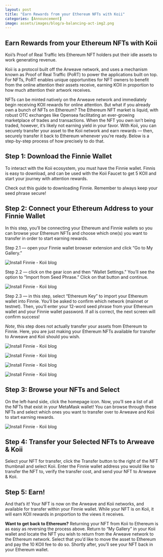 ```yaml
---
layout: post
title: "Earn Rewards from your Ethereum NFTs with Koii"
categories: [Announcement]
image: assets/images/blog/a-balancing-act-img2.png
---
```


## Earn Rewards from your Ethereum NFTs with Koii

Koii’s Proof of Real Traffic lets Ethereum NFT holders put their idle assets to work generating revenue.

Koii is a protocol built off the Arweave network, and uses a mechanism known as Proof of Real Traffic (PoRT) to power the applications built on top. For NFTs, PoRT enables unique opportunities for NFT owners to benefit from the online attention their assets receive, earning KOII in proportion to how much attention their artwork receives.

NFTs can be minted natively on the Arweave network and immediately begin receiving KOII rewards for online attention. But what if you already own a bunch of NFTs on Ethereum? The Ethereum NFT market is liquid, with robust OTC exchanges like Opensea facilitating an ever-growing marketplace of trades and transactions. When the NFT you own isn’t being traded, however, it’s likely not earning yield in your favor. With Koii, you can securely transfer your asset to the Koii network and earn rewards — then, securely transfer it back to Ethereum whenever you’re ready. Below is a step-by-step process of how precisely to do that.

## Step 1: Download the Finnie Wallet

To interact with the Koii ecosystem, you must have the Finnie wallet. Finnis is easy to download, and can be used with the Koii Faucet to get 5 KOII and start your journey with attention rewards.

Check out this guide to downloading Finnie. Remember to always keep your seed phrase secure!

## Step 2: Connect your Ethereum Address to your Finnie Wallet

In this step, you’ll be connecting your Ethereum and Finnie wallets so you can browse your Ethereum NFTs and choose which one(s) you want to transfer in order to start earning rewards.

Step 2.1 — open your Finnie wallet browser extension and click “Go to My Gallery.”

![Install Finnie - Koii blog](/assets/images/blog/koiitoeth/t1.png)

Step 2.2 — click on the gear icon and then “Wallet Settings.” You’ll see the option to “Import from Seed Phrase.” Click on that button and continue.

![Install Finnie - Koii blog](/assets/images/blog/koiitoeth/t2.png)

Step 2.3 — in this step, select “Ethereum Key” to import your Ethereum wallet into Finnie. You’ll be asked to confirm which network (mainnet or testnet). Then, you’ll enter your 12-word seed phrase from your Ethereum wallet and your Finnie wallet password. If all is correct, the next screen will confirm success!

_Note_, this step does not actually transfer your assets from Ethereum to Finnie. Here, you are just making your Ethereum NFTs available for transfer to Arweave and Koii should you wish.

![Install Finnie - Koii blog](/assets/images/blog/koiitoeth/t3.png)

![Install Finnie - Koii blog](/assets/images/blog/koiitoeth/t4.png)

![Install Finnie - Koii blog](/assets/images/blog/koiitoeth/t5.png)

![Install Finnie - Koii blog](/assets/images/blog/koiitoeth/t6.png)

## Step 3: Browse your NFTs and Select

On the left-hand side, click the homepage icon. Now, you’ll see a list of all the NFTs that exist in your MetaMask wallet! You can browse through these NFTs and select which ones you want to transfer over to Arweave and Koii to start earning rewards.

![Install Finnie - Koii blog](/assets/images/blog/koiitoeth/t7.png)

## Step 4: Transfer your Selected NFTs to Arweave & Koii

Select your NFT for transfer, click the Transfer button to the right of the NFT thumbnail and select Koii. Enter the Finnie wallet address you would like to transfer the NFT to, verify the transfer cost, and send your NFT to Arweave & Koii.

## Step 5: Earn!

And that’s it! Your NFT is now on the Arweave and Koii networks, and available for transfer within your Finnie wallet. While your NFT is on Koii, it will earn KOII rewards in proportion to the views it receives. 

<b>Want to get back to Ethereum?</b> Returning your NFT from Koii to Ethereum is as easy as reversing the process above. Return to “My Gallery” in your Koii wallet and locate the NFT you wish to return from the Arweave network to the Ethereum network. Select that you’d like to move the asset to Ethereum and pay the 10 KOII fee to do so. Shortly after, you’ll see your NFT back in your Ethereum wallet.
